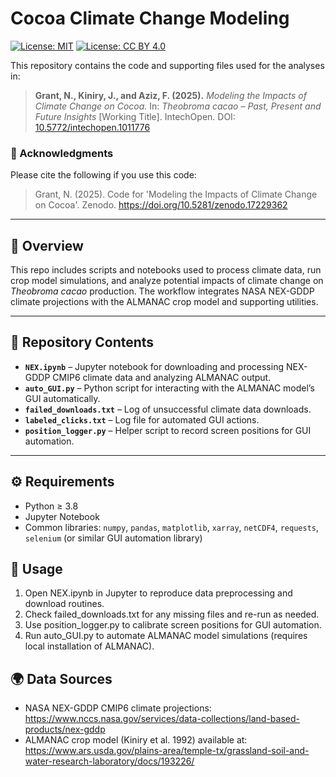 # Cocoa Climate Change Modeling  
[![License: MIT](https://img.shields.io/badge/Code%20License-MIT-green.svg)](https://opensource.org/licenses/MIT)
[![License: CC BY 4.0](https://img.shields.io/badge/Docs%20License-CC--BY%204.0-blue.svg)](https://creativecommons.org/licenses/by/4.0/)

This repository contains the code and supporting files used for the analyses in:  

> **Grant, N., Kiniry, J., and Aziz, F. (2025).** *Modeling the Impacts of Climate Change on Cocoa.* In: *Theobroma cacao – Past, Present and Future Insights* [Working Title]. IntechOpen. DOI: [10.5772/intechopen.1011776](http://dx.doi.org/10.5772/intechopen.1011776)  

### 🙏 Acknowledgments

Please cite the following if you use this code:

> Grant, N. (2025). Code for 'Modeling the Impacts of Climate Change on Cocoa'. Zenodo. https://doi.org/10.5281/zenodo.17229362


---

## 📖 Overview  
This repo includes scripts and notebooks used to process climate data, run crop model simulations, and analyze potential impacts of climate change on *Theobroma cacao* production. The workflow integrates NASA NEX-GDDP climate projections with the ALMANAC crop model and supporting utilities.  

---

## 📂 Repository Contents  

- **`NEX.ipynb`** – Jupyter notebook for downloading and processing NEX-GDDP CMIP6 climate data and analyzing ALMANAC output.  
- **`auto_GUI.py`** – Python script for interacting with the ALMANAC model’s GUI automatically.  
- **`failed_downloads.txt`** – Log of unsuccessful climate data downloads.  
- **`labeled_clicks.txt`** – Log file for automated GUI actions.  
- **`position_logger.py`** – Helper script to record screen positions for GUI automation.  

---

## ⚙️ Requirements  

- Python ≥ 3.8  
- Jupyter Notebook  
- Common libraries: `numpy`, `pandas`, `matplotlib`, `xarray`, `netCDF4`, `requests`, `selenium` (or similar GUI automation library)  

## 🚀 Usage

1. Open NEX.ipynb in Jupyter to reproduce data preprocessing and download routines.
2. Check failed_downloads.txt for any missing files and re-run as needed.
3. Use position_logger.py to calibrate screen positions for GUI automation. 
4. Run auto_GUI.py to automate ALMANAC model simulations (requires local installation of ALMANAC).

## 🌍 Data Sources

- NASA NEX-GDDP CMIP6 climate projections: https://www.nccs.nasa.gov/services/data-collections/land-based-products/nex-gddp
- ALMANAC crop model (Kiniry et al. 1992) available at: https://www.ars.usda.gov/plains-area/temple-tx/grassland-soil-and-water-research-laboratory/docs/193226/
